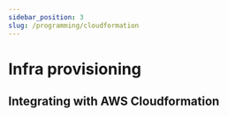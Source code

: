 ```yaml
---
sidebar_position: 3
slug: /programming/cloudformation
---
```


# Infra provisioning

## Integrating with AWS Cloudformation
